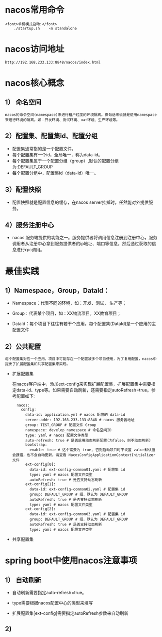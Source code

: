 # nacos常用命令
	<font>单机模式启动:</font>
		./startup.sh    -m standalone
# nacos访问地址
	http://192.168.233.133:8848/nacos/index.html

# nacos核心概念 #
##  1） 命名空间 ##
	nacos的命令空间(namespace)来进行租户粒度的环境隔离。换句话来说就是使用namespace来进行环境的隔离，如：开发环境、测试环境、uat环境、生产环境等。

## 2）配置集、配置集id、配置分组 ##
	

- 配置集通常指的是一个配置文件，
- 每个配置集有一个id，全局唯一，称为data-id。
- 每个配置集属于一个配置分组（group）,默认的配置分组为:DEFAULT_GROUP
- 每个配置分组中，配置集id（data-id）唯一。

## 3）配置快照 ##

- 配置快照就是配置信息的缓存，在nacos server挂掉时，任然能对外提供服务。

## 4）服务注册中心 ##

- nacos 服务端提供的功能之一。服务提供者将调用信息注册到注册中心，服务调用者从注册中心拿到服务提供者的ip地址、端口等信息，然后通过获取的信息进行rpc调用。



# 最佳实践 #


##  1）Namespace，Group，DataId： ##



- Namespace：代表不同的环境，如：开发、测试， 生产等；


- Group：代表某个项目，如：XX物流项目，XX教育项目；


- DataId：每个项目下往往有若干个应用，每个配置集(DataId)是一个应用的主配置文件



## 2）公共配置 ##

	每个配置集对应一个应用，项目中可能存在一个配置被多个项目使用，为了复用配置，nacos中提出了扩展配置集和共享配置集来实现。

- 扩展配置集

	在nacos客户端中，添加ext-config来实现扩展配置集，扩展配置集中需要指定data-id、type等。如果需要自动刷新，还需要指定autoRefresh=true。参考配置如下:


		nacos:
		  config:
		    data-id: application.yml # nacos 配置的 data-id
		    server-addr: 192.168.233.133:8848 # nacos 服务器地址
		    group: TEST_GROUP # 配置文件 Group
		    namespace: develop_namespace # 命名空间ID
		    type: yaml # nacos 配置文件类型
		    auto-refresh: true # 是否启用动态刷新配置(为false，则不动态刷新)
		    bootstrap:
		      enable: true # 这个需要为 true, 否则启动项目时不设置 value默认值会报错，也不会自动更新，请查看 NacosConfigApplicationContextInitializer 文件
		    ext-config[0]:
		      data-id: ext-config-common01.yaml # 配置集 id
		      type: yaml # nacos 配置文件类型
		      autoRefresh: true # 是否支持动态刷新   
		    ext-config[1]:
		      data-id: ext-config-common02.yaml # 配置集 id
		      group: DEFAULT_GROUP # 组，默认为 DEFAULT_GROUP
		      autoRefresh: true # 是否支持动态刷新   
		      type: yaml # nacos 配置文件类型
		    ext-config[2]:
		      data-id: ext-config-common03.yaml # 配置集 id
		      group: DEFAULT_GROUP # 组，默认为 DEFAULT_GROUP
		      autoRefresh: true # 是否支持动态刷新   
		      type: yaml # nacos 配置文件类型      


- 共享配置集


# spring boot中使用nacos注意事项 #
## 1） 自动刷新
	

- 自动刷新需要指定auto-refresh=true。


- type需要根据nacos配置中心的类型来填写


- 扩展配置集[ext-config]需要指定autoRefresh参数来自动刷新

	
## 2) ##